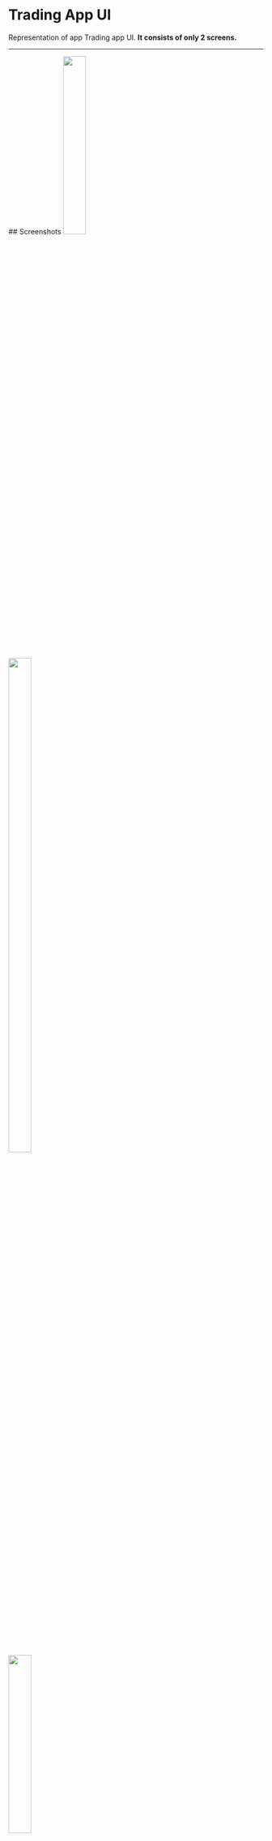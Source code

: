 # Trading App UI
Representation of app Trading app UI. <b>It consists of only 2 screens.</b>
<hr>
## Screenshots
<img src='https://user-images.githubusercontent.com/83533427/180179821-765903db-4e1e-4902-85d7-9137e119dbcc.jpeg' width='30%' height='30%'> <br><br>
<img src='https://user-images.githubusercontent.com/83533427/180180162-3b2be41b-406a-4504-b28b-9e182d29bf7e.jpeg' width='30%' height='50%'> <br><br>
<img src='https://user-images.githubusercontent.com/83533427/180180183-5984055a-cca3-418d-9234-74f1e53971c4.jpeg' width='30%' height='30%'> <br><br>
<hr
## Requirements
<ul>
  <li>Any Operating System (ie. MacOS, Linux, Windows)</li>
  <li>Any IDE with Flutter SDK installed (ie. IntelliJ, Android Studio, VSCode etc)</li>
  <li>A little knowledge of Dart and Flutter</li>
</ul>  
<hr>
## Author
<b><a href='https://www.linkedin.com/in/kishan-sindhi/'>Kishan Sindhi</a></b>
